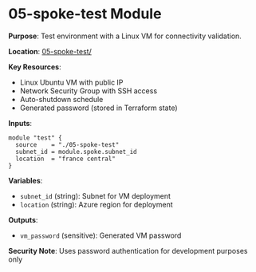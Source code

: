 # 05-spoke-test Module
**Purpose**: Test environment with a Linux VM for connectivity validation.

**Location**: [05-spoke-test/](05-spoke-test/)

**Key Resources**:
- Linux Ubuntu VM with public IP
- Network Security Group with SSH access
- Auto-shutdown schedule
- Generated password (stored in Terraform state)

**Inputs**:
```hcl
module "test" {
  source    = "./05-spoke-test"
  subnet_id = module.spoke.subnet_id
  location  = "france central"
}
```

**Variables**:
- `subnet_id` (string): Subnet for VM deployment
- `location` (string): Azure region for deployment

**Outputs**:
- `vm_password` (sensitive): Generated VM password

**Security Note**: Uses password authentication for development purposes only
